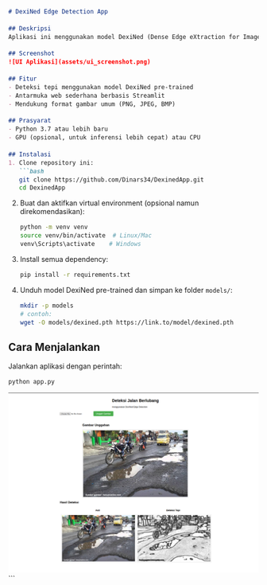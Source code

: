 ````markdown
# DexiNed Edge Detection App

## Deskripsi
Aplikasi ini menggunakan model DexiNed (Dense Edge eXtraction for Image NeD) untuk mendeteksi tepi pada citra. Dengan antarmuka web sederhana berbasis Streamlit, Anda dapat mengunggah gambar lokal dan melihat hasil deteksi tepi secara real time.

## Screenshot
![UI Aplikasi](assets/ui_screenshot.png)

## Fitur
- Deteksi tepi menggunakan model DexiNed pre-trained
- Antarmuka web sederhana berbasis Streamlit
- Mendukung format gambar umum (PNG, JPEG, BMP)

## Prasyarat
- Python 3.7 atau lebih baru
- GPU (opsional, untuk inferensi lebih cepat) atau CPU

## Instalasi
1. Clone repository ini:
   ```bash
   git clone https://github.com/Dinars34/DexinedApp.git
   cd DexinedApp
````

2. Buat dan aktifkan virtual environment (opsional namun direkomendasikan):

   ```bash
   python -m venv venv
   source venv/bin/activate  # Linux/Mac
   venv\Scripts\activate    # Windows
   ```
3. Install semua dependency:

   ```bash
   pip install -r requirements.txt
   ```
4. Unduh model DexiNed pre-trained dan simpan ke folder `models/`:

   ```bash
   mkdir -p models
   # contoh:
   wget -O models/dexined.pth https://link.to/model/dexined.pth
   ```

## Cara Menjalankan

Jalankan aplikasi dengan perintah:

```bash
python app.py
```

<div style="text-align:center"><img src='figs/Pasted image (2).png' width=800>
</div>
```
